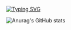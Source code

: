 [![Typing SVG](https://readme-typing-svg.demolab.com?font=Mona+Sans&size=18&letterSpacing=1px&duration=4800&pause=1000&color=0969DA&width=435&lines=Hi%2C+%F0%9F%91%8B+I%E2%80%99m+Henrique-Fiorotti+;Learning+Back-end+development+%F0%9F%91%80)](https://git.io/typing-svg)

![Anurag's GitHub stats](https://github-readme-stats.vercel.app/api?username=henrique-fiorotti&show_icons=true&bg_color=00000000&border_radius=6)


<!---
Henrique-Fiorotti/Henrique-Fiorotti is a ✨ special ✨ repository because its `README.md` (this file) appears on your GitHub profile.
You can click the Preview link to take a look at your changes.
--->

